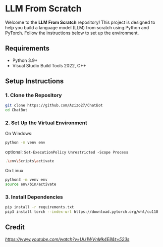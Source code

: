 # LLM From Scratch

Welcome to the **LLM From Scratch** repository! This project is designed to help you build a language model (LLM) from scratch using Python and PyTorch. Follow the instructions below to set up the environment.

## Requirements

- Python 3.9+
- Visual Studio Build Tools 2022, C++

## Setup Instructions

### 1. Clone the Repository

```sh
git clone https://github.com/Azizo27/ChatBot
cd ChatBot
```

### 2. Set Up the Virtual Environment

On Windows:

```sh
python -m venv env
```

optional: ```Set-ExecutionPolicy Unrestricted -Scope Process```

```sh
.\env\Scripts\activate
```

On Linux

```sh
python3 -m venv env
source env/bin/activate
```

### 3. Install Dependencies

```sh
pip install -r requirements.txt
pip3 install torch --index-url https://download.pytorch.org/whl/cu118
```

## Credit

_https://www.youtube.com/watch?v=UU1WVnMk4E8&t=523s_